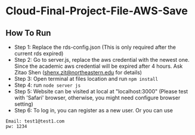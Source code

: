 # Cloud-Final-Project-File-AWS-Save


## How To Run

- Step 1: Replace the rds-config.json (This is only required after the current rds expired)
- Step 2: Go to server.js, replace the aws credential with the newest one. Since the academic aws credential 
will be expired after 4 hours. Ask Zitao Shen (shenx.zit@northeastern.edu for details)
- Step 3: Open terminal at files location and run ``npm install``
- Step 4: run ``node server js``
- Step 5: Website can be visited at local at "localhost:3000" (Please test with 'Safari' browser, otherwise, you might need configure browser setting)
- Step 6: To log in, you can register as a new user. Or you can use 

```
Email: test1@test1.com
pw: 1234
```
